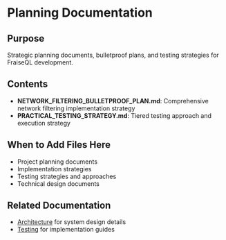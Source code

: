 # Planning Documentation

## Purpose
Strategic planning documents, bulletproof plans, and testing strategies for FraiseQL development.

## Contents

- **NETWORK_FILTERING_BULLETPROOF_PLAN.md**: Comprehensive network filtering implementation strategy
- **PRACTICAL_TESTING_STRATEGY.md**: Tiered testing approach and execution strategy

## When to Add Files Here

- Project planning documents
- Implementation strategies
- Testing strategies and approaches
- Technical design documents

## Related Documentation

- [Architecture](../../architecture/) for system design details
- [Testing](../../testing/) for implementation guides
